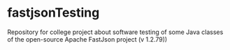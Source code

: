 # fastjsonTesting
Repository for college project about software testing of some Java classes of the open-source Apache FastJson project (v 1.2.79))
